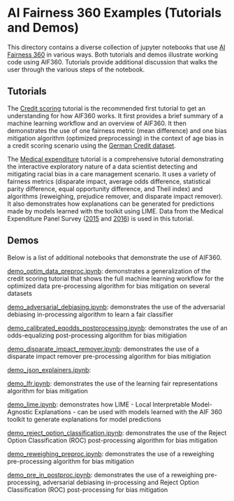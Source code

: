 # AI Fairness 360 Examples (Tutorials and Demos)

This directory contains a diverse collection of jupyter notebooks that use [AI Fairness 360](http://aif360.mybluemix.net/) in various ways.
Both tutorials and demos illustrate working code using AIF360.  Tutorials provide additional discussion that walks 
the user through the various steps of the notebook.

## Tutorials
The [Credit scoring](https://nbviewer.jupyter.org/github/IBM/AIF360/blob/master/examples/tutorial_credit_scoring.ipynb) tutorial is the recommended first tutorial to get an understanding for how AIF360 works.  It first provides a brief summary of a machine learning workflow and an overview of AIF360.  It then demonstrates the use of one fairness metric (mean difference) and one bias mitigation algorithm (optimized preprocessing) in the context of age bias in a credit scoring scenario using the [German Credit dataset](https://archive.ics.uci.edu/ml/datasets/Statlog+%28German+Credit+Data%29).

The [Medical expenditure](https://nbviewer.jupyter.org/github/IBM/AIF360/blob/master/examples/tutorial_medical_expenditure.ipynb) tutorial is a comprehensive tutorial demonstrating the interactive exploratory nature of a data scientist detecting and mitigating racial bias in a care management scenario.  It uses a variety of fairness metrics (disparate impact, average odds difference, statistical parity difference, equal opportunity difference, and Theil index) and algorithms (reweighing, prejudice remover, and disparate impact remover). It also demonstrates how explanations can be generated for predictions made by models learned with the toolkit using LIME.
Data from the Medical Expenditure Panel Survey ([2015](https://meps.ahrq.gov/mepsweb/data_stats/download_data_files_detail.jsp?cboPufNumber=HC-181) and [2016](https://meps.ahrq.gov/mepsweb/data_stats/download_data_files_detail.jsp?cboPufNumber=HC-192)) is used in this tutorial.

## Demos
Below is a list of additional notebooks that demonstrate the use of AIF360.

[demo_optim_data_preproc.ipynb](demo_optim_data_preproc.ipynb): demonstrates a generalization of the credit scoring tutorial that  shows the full machine learning workflow for the optimized data pre-processing algorithm for bias mitigation on several datasets

[demo_adversarial_debiasing.ipynb](demo_adversarial_debiasing.ipynb): demonstrates the use of the adversarial debiasing in-processing algorithm to learn a fair classifier

[demo_calibrated_eqodds_postprocessing.ipynb](demo_calibrated_eqodds_postprocessing.ipynb): demonstrates the use of an odds-equalizing post-processing algorithm for bias mitigiation

[demo_disparate_impact_remover.ipynb](demo_disparate_impact_remover.ipynb): demonstrates the use of a disparate impact remover pre-processing algorithm for bias mitigiation

[demo_json_explainers.ipynb](demo_json_explainers.ipynb): 

[demo_lfr.ipynb](demo_lfr.ipynb):  demonstrates the use of the learning fair representations algorithm for bias mitigation

[demo_lime.ipynb](demo_lime.ipynb):  demonstrates how LIME - Local Interpretable Model-Agnostic Explanations - can be used with models learned with the AIF 360 toolkit to generate explanations for model predictions

[demo_reject_option_classification.ipynb](demo_reject_option_classification.ipynb): demonstrates the use of the Reject Option Classification (ROC) post-processing algorithm for bias mitigation

[demo_reweighing_preproc.ipynb](demo_reweighing_preproc.ipynb):  demonstrates the use of a reweighing pre-processing algorithm for bias mitigation

[demo_pre_in_postproc.ipynb](demo_pre_in_postproc.ipynb):  demonstrates the use of a reweighing pre-processing, adversarial debiasing in-processing and Reject Option Classification (ROC) post-processing for bias mitigation




